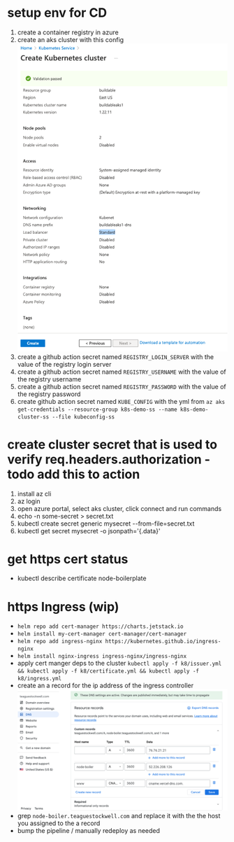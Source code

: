 # setup env for CD

1. create a container registry in azure
1. create an aks cluster with this config ![config](./public/aks.png)
1. create a github action secret named `REGISTRY_LOGIN_SERVER` with the value of the registry login server
1. create a github action secret named `REGISTRY_USERNAME` with the value of the registry username
1. create a github action secret named `REGISTRY_PASSWORD` with the value of the registry password
1. create github action secret named `KUBE_CONFIG` with the yml from `az aks get-credentials --resource-group k8s-demo-ss --name k8s-demo-cluster-ss --file kubeconfig-ss`

# create cluster secret that is used to verify req.headers.authorization - todo add this to action

1. install az cli
1. az login
1. open azure portal, select aks cluster, click connect and run commands
1. echo -n some-secret > secret.txt
1. kubectl create secret generic mysecret --from-file=secret.txt
1. kubectl get secret mysecret -o jsonpath='{.data}'

# get https cert status

- kubectl describe certificate node-boilerplate

# https Ingress (wip)

- `helm repo add cert-manager https://charts.jetstack.io`
- `helm install my-cert-manager cert-manager/cert-manager`
- `helm repo add ingress-nginx https://kubernetes.github.io/ingress-nginx`
- `helm install nginx-ingress ingress-nginx/ingress-nginx`
- apply cert manger deps to the cluster `kubectl apply -f k8/issuer.yml && kubectl apply -f k8/certificate.yml && kubectl apply -f k8/ingress.yml`
- create an a record for the ip address of the ingress controller ![dns](./public/dns.png)
- grep `node-boiler.teaguestockwell.com` and replace it with the the host you assigned to the a record
- bump the pipeline / manually redeploy as needed